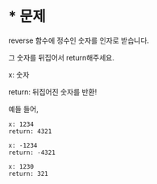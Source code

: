 # * 문제

reverse 함수에 정수인 숫자를 인자로 받습니다.

그 숫자를 뒤집어서 return해주세요.


x: 숫자

return: 뒤집어진 숫자를 반환!
 

예들 들어,

```
x: 1234
return: 4321
```

```
x: -1234
return: -4321
```

```
x: 1230
return: 321
```
